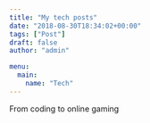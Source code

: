 ```yaml
---
title: "My tech posts"
date: "2018-08-30T18:34:02+00:00"
tags: ["Post"]
draft: false
author: "admin"

menu:
  main:
    name: "Tech"
---
```


From coding to online gaming
